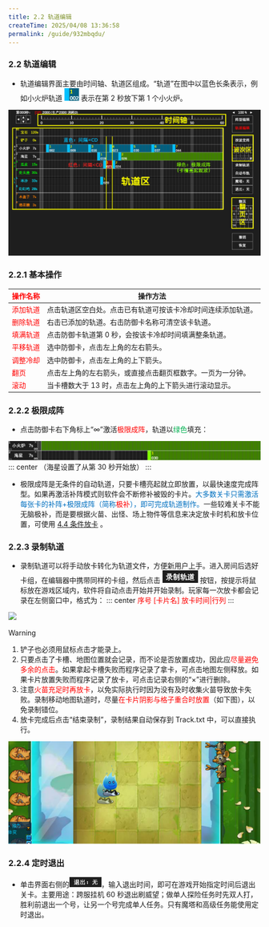 ```yaml
---
title: 2.2 轨道编辑
createTime: 2025/04/08 13:36:58
permalink: /guide/932mbqdu/
---
```


### 2.2 轨道编辑

- 轨道编辑界面主要由时间轴、轨道区组成。“轨道”在图中以蓝色长条表示，例如小火炉轨道 <img src="./picture/2.2.0.1.png" alt="" width="29" height="25"> 表示在第 2 秒放下第 1 个小火炉。

![](./picture/2.2.0.2.png)

### 2.2.1 基本操作

| <span style="color: red;">操作名称</span> | 操作方法 |
| ---- | ---- |
| <span style="color: red;">添加轨道</span> | 点击轨道区空白处。点击已有轨道可按该卡冷却时间连续添加轨道。 |
| <span style="color: red;">删除轨道</span> | 右击已添加的轨道。右击防御卡名称可清空该卡轨道。 |
| <span style="color: red;">填满轨道</span> | 点击防御卡轨道第 0 秒，会按该卡冷却时间填满整条轨道。 |
| <span style="color: red;">平移轨道</span> | 选中防御卡，点击左上角的左右箭头。 |
| <span style="color: red;">调整冷却</span> | 选中防御卡，点击左上角的上下箭头。 |
| <span style="color: red;">翻页</span> | 点击左上角的左右箭头，或直接点击翻页框数字。一页为一分钟。 |
| <span style="color: red;">滚动</span> | 当卡槽数大于 13 时，点击左上角的上下箭头进行滚动显示。 |

### 2.2.2 极限成阵

- 点击防御卡右下角标上“∞”激活<span style="color: red;">极限成阵</span>，轨道以<span style="color: #00B050;">绿色</span>填充：

![](./picture/2.2.2.1.png)
::: center
（海星设置了从第 30 秒开始放）
:::

- 极限成阵是无条件的自动轨道，只要卡槽亮起就立即放置，以最快速度完成阵型。如果再激活补阵模式则软件会不断修补被毁的卡片。<span style="color: #0070C0;">大多数关卡只需激活每张卡的补阵+极限成阵（简称<span style="color: red;">极补</span>），即可完成轨道制作。</span>一些较难关卡不能无脑极补，而是要根据火苗、出怪、场上物件等信息来决定放卡时机和放卡位置，可使用 [4.4 条件放卡](/Track-Web/guide/v62bwilf/) 。

### 2.2.3 录制轨道

- 录制轨道可以将手动放卡转化为轨道文件，方便新用户上手。进入房间后选好卡组，在编辑器中携带同样的卡组，然后点击 <img src="./picture/2.2.3.1.png" alt="" width="71" height="25"> 按钮，按提示将鼠标放在游戏区域内，软件将自动点击开始并开始录制。玩家每一次放卡都会记录在左侧窗口中，格式为：
::: center
<span style="color: red;">序号 [卡片名] 放卡时间|行列</span>
:::

![](./picture/2.2.3.2.png)

> [!warning]
> 1. 铲子也必须用鼠标点击才能录上。
> 2. 只要点击了卡槽、地图位置就会记录，而不论是否放置成功，因此应<span style="color: red;">尽量避免多余的点击</span>。如果拿起卡槽失败而程序记录了拿卡，可点击地图左侧释放。如果卡片放置失败而程序记录了放卡，可点击记录右侧的“×”进行删除。
> 3. 注意<span style="color: red;">火苗充足时再放卡</span>，以免实际执行时因为没有及时收集火苗导致放卡失败。录制移动地图轨道时，尽量<span style="color: red;">在卡片阴影与格子重合时放置</span>（如下图），以免录制错位。
> 4. 放卡完成后点击“结束录制”，录制结果自动保存到 Track.txt 中，可以直接执行。

![](./picture/2.2.3.3.png)

### 2.2.4 定时退出

- 单击界面右侧的<img src="./picture/2.2.4.1.png" alt="" width="64" height="20">，输入退出时间，即可在游戏开始指定时间后退出关卡。主要用途：跨服挂机 60 秒退出刷威望；做单人探险任务时先双人打，胜利前退出一个号，让另一个号完成单人任务。只有魔塔和高级任务能使用定时退出。
